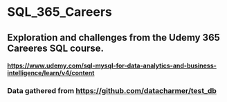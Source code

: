 # SQL_365_Careers
## Exploration and challenges from the Udemy 365 Careeres SQL course. 
#### https://www.udemy.com/sql-mysql-for-data-analytics-and-business-intelligence/learn/v4/content

###  Data gathered from https://github.com/datacharmer/test_db 
